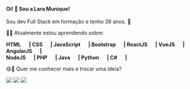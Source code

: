 
#### Oi! 👋 Sou a Lara Munique! 

Sou dev Full Stack em formação e tenho 26 anos. :rocket:

:woman_technologist: Atualmente estou aprendendo sobre: <br />
<strong>
<p>
   HTML <img src="https://cdn.jsdelivr.net/gh/devicons/devicon/icons/html5/html5-original.svg" height= '15px' width= '15px'/> |
   CSS <img src="https://cdn.jsdelivr.net/gh/devicons/devicon/icons/css3/css3-original.svg" height= '15px' width= '15px'/> |
   JavaScript <img src="https://cdn.jsdelivr.net/gh/devicons/devicon/icons/javascript/javascript-original.svg" height= '15px' width= '15px'/> |
   Bootstrap <img src="https://cdn.jsdelivr.net/gh/devicons/devicon/icons/bootstrap/bootstrap-plain.svg" height= '15px' width= '15px'/> |
   ReactJS <img src="https://cdn.jsdelivr.net/gh/devicons/devicon/icons/react/react-original.svg" height= '15px' width= '15px'/> |
   VueJS <img src="https://cdn.jsdelivr.net/gh/devicons/devicon/icons/vuejs/vuejs-original.svg" height= '15px' width= '15px'/> |
   AngularJS <img src="https://cdn.jsdelivr.net/gh/devicons/devicon/icons/angularjs/angularjs-original.svg" height= '15px' width= '15px'/> | <br>
   NodeJS <img src="https://cdn.jsdelivr.net/gh/devicons/devicon/icons/nodejs/nodejs-plain.svg" height= '15px' width= '15px'/> |
   PHP <img src="https://cdn.jsdelivr.net/gh/devicons/devicon/icons/php/php-plain.svg" height= '15px' width= '15px'/> |
   Java <img src="https://cdn.jsdelivr.net/gh/devicons/devicon/icons/java/java-original.svg" height= '15px' width= '15px'/> |
   Python <img src="https://cdn.jsdelivr.net/gh/devicons/devicon/icons/python/python-original.svg" height= '15px' width= '15px'/> |
   C# <img src="https://cdn.jsdelivr.net/gh/devicons/devicon/icons/csharp/csharp-original.svg" height= '15px' width= '15px'/> |
</p>
</strong>

😄💬 Quer me conhecer mais e trocar uma ideia? 
<p>  
  <a href="#" alt="Linkedin">
  <a href="https://www.linkedin.com/in/lara-munique-almeida/" target="_blank"><img src="https://img.shields.io/badge/LinkedIn-0077B5?style=for-the-badge&logo=linkedin&logoColor=white" target="_blank"></a>
    
  <a href="#" alt="Gmail">
  <a href = "mailto:laramunique.a@gmail.com"><img src="https://img.shields.io/badge/Gmail-D14836?style=for-the-badge&logo=gmail&logoColor=white" target="_blank"></a>

  <a href="#" alt="Instagram">
  <a href="https://www.instagram.com/laramunique.a/" target="_blank"><img src="https://img.shields.io/badge/Instagram-E4405F?style=for-the-badge&logo=instagram&logoColor=white" target="_blank"></a>
